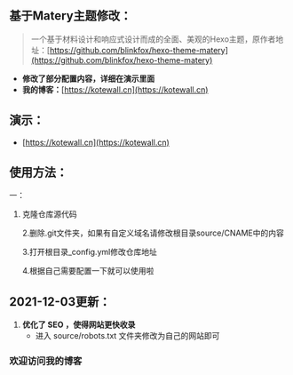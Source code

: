 ## 基于Matery主题修改：

> 一个基于材料设计和响应式设计而成的全面、美观的Hexo主题，原作者地址：[https://github.com/blinkfox/hexo-theme-matery](https://github.com/blinkfox/hexo-theme-matery)
>

- **修改了部分配置内容，详细在演示里面**
- **我的博客：**[https://kotewall.cn](https://kotewall.cn)

## 演示：

- [https://kotewall.cn](https://kotewall.cn)


## 使用方法：

一：

1. 克隆仓库源代码

   2.删除.git文件夹，如果有自定义域名请修改根目录source/CNAME中的内容

   3.打开根目录_config.yml修改仓库地址

   4.根据自己需要配置一下就可以使用啦

## 2021-12-03更新：

1. **优化了 SEO ，使得网站更快收录**
   - 进入 source/robots.txt 文件夹修改为自己的网站即可 

### 欢迎访问我的博客


